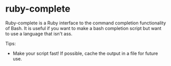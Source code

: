 ruby-complete
=============

Ruby-complete is a Ruby interface to the command completion functionality of Bash. It is useful if you want to
make a bash completion script but want to use a language that isn't ass.

Tips:

* Make your script fast! If possible, cache the output in a file for future use.
